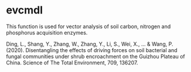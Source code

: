 # evcmdl
This function is used for vector analysis of soil carbon, nitrogen and phosphorus acquisition enzymes.

Ding, L., Shang, Y., Zhang, W., Zhang, Y., Li, S., Wei, X., ... & Wang, P. (2020). 
Disentangling the effects of driving forces on soil bacterial and fungal communities under shrub encroachment on the Guizhou Plateau of China. 
Science of The Total Environment, 709, 136207.

